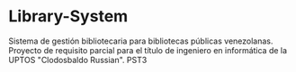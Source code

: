 # Library-System
Sistema de gestión bibliotecaria para bibliotecas públicas venezolanas. Proyecto de requisito parcial para el título de ingeniero en informática de la UPTOS "Clodosbaldo Russian". PST3
